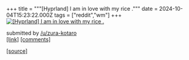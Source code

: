 +++
title = """[Hyprland] l am in love with my rice ."""
date = 2024-10-04T15:23:22.000Z
tags = ["reddit","wm"]
+++
[![[Hyprland] l am in love with my rice . ](https://preview.redd.it/4vstf1owbrsd1.png?width=640&crop=smart&auto=webp&s=82770914966ee79430a3d7cdddba85265ca21a6a "[Hyprland] l am in love with my rice . ")](https://www.reddit.com/r/unixporn/comments/1fw1sv0/hyprland_l_am_in_love_with_my_rice/)

submitted by [/u/zura-kotaro](https://www.reddit.com/user/zura-kotaro)  
[\[link\]](https://i.redd.it/4vstf1owbrsd1.png) [\[comments\]](https://www.reddit.com/r/unixporn/comments/1fw1sv0/hyprland_l_am_in_love_with_my_rice/)

[[source]](https://www.reddit.com/r/unixporn/comments/1fw1sv0/hyprland_l_am_in_love_with_my_rice/)
